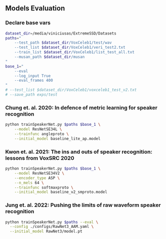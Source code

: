 ## Models Evaluation
### Declare base vars
```bash
dataset_dir=/media/viniciusas/ExtremeSSD/Datasets
paths="
    --test_path $dataset_dir/VoxCeleb1/test/wav
    --test_list $dataset_dir/VoxCeleb1/veri_test2.txt
    --train_list $dataset_dir/VoxCeleb1/list_test_all.txt
    --musan_path $dataset_dir/musan
"
base_1="
    --eval
    --log_input True
    --eval_frames 400  
"
# --test_list $dataset_dir/VoxCeleb1/voxceleb1_test_v2.txt
# --save_path exps/test
```

###  Chung et. al. 2020: In defence of metric learning for speaker recognition
```bash
python trainSpeakerNet.py $paths $base_1 \
    --model ResNetSE34L \
    --trainfunc angleproto \
    --initial_model baseline_lite_ap.model
```

###  Kwon et. al. 2021: The ins and outs of speaker recognition: lessons from VoxSRC 2020
```bash
python trainSpeakerNet.py $paths $base_1 \
    --model ResNetSE34V2 \
    --encoder_type ASP \
    --n_mels 64 \
    --trainfunc softmaxproto \
    --initial_model baseline_v2_smproto.model
```

###  Jung et. al. 2022: Pushing the limits of raw waveform speaker recognition
```bash
python trainSpeakerNet.py $paths --eval \
  --config ./configs/RawNet3_AAM.yaml \
  --initial_model RawNet3/model.pt
```
